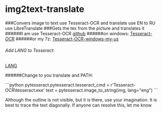 # img2text-translate
###Convers image to text use Tesseract-OCR and translate use EN to RU use LibreTranslate
###Gets the tex from the picture and translates it
######I am use Tesseract-OCR 
[github](https://github.com/tesseract-ocr/tesseract/)
######on windows:
[Tesseract-OCR](https://tesseract-ocr.github.io/tessdoc/Downloads.html)
######or my 7z:
[Tesseract-OCR-windows-my-us](https://drive.proton.me/urls/18AG9M3HB4#DUqrPnE0B1Bw)
###### Add LANG to Tesseract:
[LANG](https://github.com/tesseract-ocr/tessdata)

######Change to you translate and PATH:

\```python
pytesseract.pytesseract.tesseract_cmd = r'Tesseract-OCR\\tesseract.exe'
text = pytesseract.image_to_string(img, lang="eng")
\```

Although the outline is not visible, but it is there, use your imagination. It is best to trace the text diagonally. If anyone can resolve this, let me know
